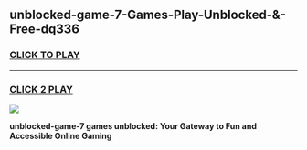 
## unblocked-game-7-Games-Play-Unblocked-&-Free-dq336
<h3>
<a href="https://premium76.site?title=unblocked-game-7&ref=24A">CLICK TO PLAY</a></h3>
<hr>

<h3>
<a href="https://premium76.site?title=unblocked-game-7&ref=24A">CLICK 2 PLAY</a>
  
</h3>

<a href="https://premium76.site?title=unblocked-game-7&ref=24A"><img src="https://clearcache.store/games.png"></a>


**unblocked-game-7 games unblocked: Your Gateway to Fun and Accessible Online Gaming**
